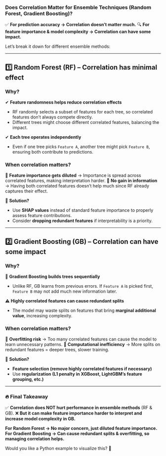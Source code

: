 ### **Does Correlation Matter for Ensemble Techniques (Random Forest, Gradient Boosting)?**

✅ **For prediction accuracy → Correlation doesn’t matter much.**
🔍 **For feature importance & model complexity → Correlation can have some impact.**

Let’s break it down for different ensemble methods:

---

## **1️⃣ Random Forest (RF) – Correlation has minimal effect**
### **Why?**
✔ **Feature randomness helps reduce correlation effects**
- RF randomly selects a subset of features for each tree, so correlated features don’t always compete directly.
- Different trees might choose different correlated features, balancing the impact.

✔ **Each tree operates independently**
- Even if one tree picks `Feature A`, another tree might pick `Feature B`, ensuring both contribute to predictions.

### **When correlation matters?**
🔸 **Feature importance gets diluted** → Importance is spread across correlated features, making interpretation harder.
🔸 **No gain in information** → Having both correlated features doesn’t help much since RF already captures their effect.

🔹 **Solution?**
- Use **SHAP values** instead of standard feature importance to properly assess feature contributions.
- Consider **dropping redundant features** if interpretability is a priority.

---

## **2️⃣ Gradient Boosting (GB) – Correlation can have some impact**
### **Why?**
🚀 **Gradient Boosting builds trees sequentially**
- Unlike RF, GB learns from previous errors. If `Feature A` is picked first, `Feature B` may not add much new information later.

⚠ **Highly correlated features can cause redundant splits**
- The model may waste splits on features that bring **marginal additional value**, increasing complexity.

### **When correlation matters?**
🔸 **Overfitting risk** → Too many correlated features can cause the model to learn unnecessary patterns.
🔸 **Computational inefficiency** → More splits on redundant features = deeper trees, slower training.

🔹 **Solution?**
- **Feature selection (remove highly correlated features if necessary)**
- Use **regularization (L1 penalty in XGBoost, LightGBM’s feature grouping, etc.)**

---

### **🔥 Final Takeaway**
✅ **Correlation does NOT hurt performance in ensemble methods** (RF & GB).
❌ **But it can make feature importance harder to interpret and increase model complexity in GB.**

**For Random Forest → No major concern, just diluted feature importance.**
**For Gradient Boosting → Can cause redundant splits & overfitting, so managing correlation helps.**

Would you like a Python example to visualize this? 🚀